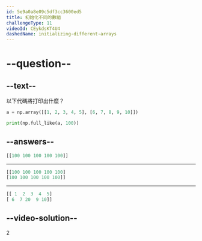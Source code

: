```yaml
---
id: 5e9a0a8e09c5df3cc3600ed5
title: 初始化不同的數組
challengeType: 11
videoId: CEykdsKT4U4
dashedName: initializing-different-arrays
---
```


# --question--

## --text--

以下代碼將打印出什麼？

```py
a = np.array([[1, 2, 3, 4, 5], [6, 7, 8, 9, 10]])

print(np.full_like(a, 100))
```

## --answers--

```py
[[100 100 100 100 100]]
```

---

```py
[[100 100 100 100 100]
[100 100 100 100 100]]
```

---

```py
[[ 1  2  3  4  5]
[ 6  7 20  9 10]]
```

## --video-solution--

2

